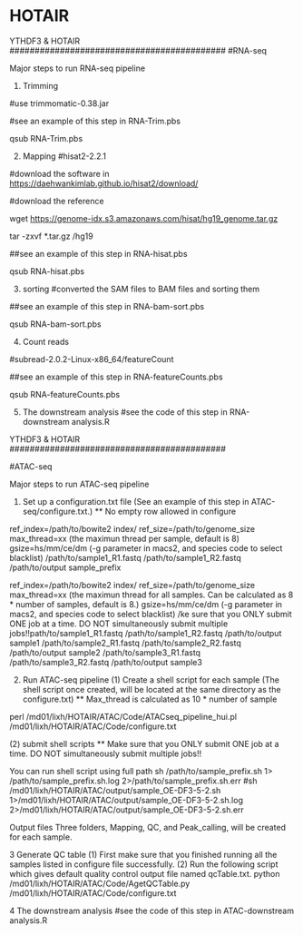# HOTAIR
YTHDF3 &amp; HOTAIR
###########################################
#RNA-seq

Major steps to run RNA-seq pipeline 
1. Trimming 

#use trimmomatic-0.38.jar

#see an example of this step in RNA-Trim.pbs

qsub RNA-Trim.pbs

2. Mapping #hisat2-2.2.1

#download the software in https://daehwankimlab.github.io/hisat2/download/

#download the reference

wget https://genome-idx.s3.amazonaws.com/hisat/hg19_genome.tar.gz

tar -zxvf *.tar.gz /hg19

##see an example of this step in RNA-hisat.pbs

qsub RNA-hisat.pbs

3. sorting
#converted the SAM files to BAM files and sorting them

##see an example of this step in RNA-bam-sort.pbs

qsub RNA-bam-sort.pbs

4. Count reads 

#subread-2.0.2-Linux-x86_64/featureCount

##see an example of this step in RNA-featureCounts.pbs

qsub RNA-featureCounts.pbs

5. The downstream analysis
#see the code of  this step in RNA-downstream analysis.R


YTHDF3 &amp; HOTAIR
###########################################

#ATAC-seq

Major steps to run ATAC-seq pipeline 

1. Set up a configuration.txt file
(See an example of this step in ATAC-seq/configure.txt.)
** No empty row allowed in configure


ref_index=/path/to/bowite2 index/ 
ref_size=/path/to/genome_size
max_thread=xx (the maximun thread per sample, default is 8)
gsize=hs/mm/ce/dm (-g parameter in macs2, and species code to select blacklist)
/path/to/sample1_R1.fastq	/path/to/sample1_R2.fastq	/path/to/output	sample_prefix


ref_index=/path/to/bowite2 index/ 
ref_size=/path/to/genome_size
max_thread=xx (the maximun thread for all samples. Can be calculated as 8 * number of samples, default is 8.)
gsize=hs/mm/ce/dm (-g parameter in macs2, and species code to select blacklist)
/ke sure that you ONLY submit ONE job at a time. DO NOT simultaneously
submit multiple jobs!!path/to/sample1_R1.fastq	/path/to/sample1_R2.fastq	/path/to/output	sample1
/path/to/sample2_R1.fastq	/path/to/sample2_R2.fastq	/path/to/output	sample2
/path/to/sample3_R1.fastq	/path/to/sample3_R2.fastq	/path/to/output	sample3


2. Run ATAC-seq pipeline
(1) Create a shell script for each sample 
(The shell script once created, will be located at the same directory as the configure.txt)
** Max_thread is calculated as 10 * number of sample
 
perl /md01/lixh/HOTAIR/ATAC/Code/ATACseq_pipeline_hui.pl /md01/lixh/HOTAIR/ATAC/Code/configure.txt

(2) submit shell scripts
** Make sure that you ONLY submit ONE job at a time. DO NOT simultaneously
submit multiple jobs!!

You can run shell script using full path 
sh /path/to/sample_prefix.sh 1> /path/to/sample_prefix.sh.log 2>/path/to/sample_prefix.sh.err 
#sh /md01/lixh/HOTAIR/ATAC/output/sample_OE-DF3-5-2.sh 1>/md01/lixh/HOTAIR/ATAC/output/sample_OE-DF3-5-2.sh.log 2>/md01/lixh/HOTAIR/ATAC/output/sample_OE-DF3-5-2.sh.err

Output files
Three folders, Mapping, QC, and Peak_calling, will be created for each sample.

3 Generate QC table
   (1) First make sure that you finished running all the samples listed in configure file successfully. 
   (2) Run the following script which gives default quality control output file named qcTable.txt.
 python /md01/lixh/HOTAIR/ATAC/Code/AgetQCTable.py /md01/lixh/HOTAIR/ATAC/Code/configure.txt
 
 4 The downstream analysis
#see the code of  this step in ATAC-downstream analysis.R
   
